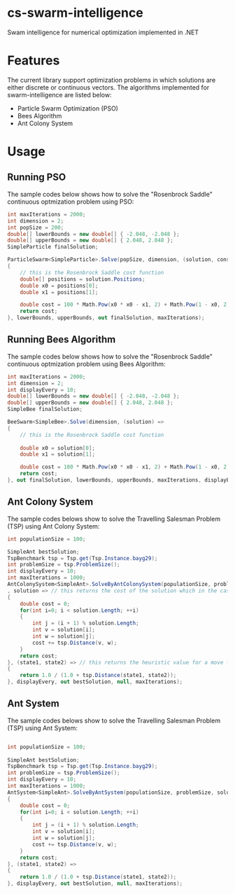 # cs-swarm-intelligence

Swam intelligence for numerical optimization implemented in .NET

# Features 

The current library support optimization problems in which solutions are either discrete or continuous vectors. The algorithms implemented for swarm-intelligence are listed below:

* Particle Swarm Optimization (PSO)
* Bees Algorithm
* Ant Colony System

# Usage

## Running PSO

The sample codes below shows how to solve the "Rosenbrock Saddle" continuous optmization problem using PSO:

```cs
int maxIterations = 2000;
int dimension = 2;
int popSize = 200;
double[] lowerBounds = new double[] { -2.048, -2.048 };
double[] upperBounds = new double[] { 2.048, 2.048 };
SimpleParticle finalSolution;

ParticleSwarm<SimpleParticle>.Solve(popSize, dimension, (solution, constraints) =>
{
	// this is the Rosenbrock Saddle cost function
	double[] positions = solution.Positions;
	double x0 = positions[0];
	double x1 = positions[1];

	double cost = 100 * Math.Pow(x0 * x0 - x1, 2) + Math.Pow(1 - x0, 2);
	return cost;
}, lowerBounds, upperBounds, out finalSolution, maxIterations);
```

## Running Bees Algorithm 

The sample codes below shows how to solve the "Rosenbrock Saddle" continuous optmization problem using Bees Algorithm:

```cs
int maxIterations = 2000;
int dimension = 2;
int displayEvery = 10;
double[] lowerBounds = new double[] { -2.048, -2.048 };
double[] upperBounds = new double[] { 2.048, 2.048 };
SimpleBee finalSolution;

BeeSwarm<SimpleBee>.Solve(dimension, (solution) =>
{
	// this is the Rosenbrock Saddle cost function
	
	double x0 = solution[0];
	double x1 = solution[1];

	double cost = 100 * Math.Pow(x0 * x0 - x1, 2) + Math.Pow(1 - x0, 2);
	return cost;
}, out finalSolution, lowerBounds, upperBounds, maxIterations, displayEvery);
```

## Ant Colony System

The sample codes belows show to solve the Travelling Salesman Problem (TSP) using Ant Colony System:

```cs 
int populationSize = 100;

SimpleAnt bestSolution;
TspBenchmark tsp = Tsp.get(Tsp.Instance.bayg29);
int problemSize = tsp.ProblemSize();
int displayEvery = 10;
int maxIterations = 1000;
AntColonySystem<SimpleAnt>.SolveByAntColonySystem(populationSize, problemSize
, solution => // this returns the cost of the solution which in the case of the TSP is the total distance of visiting every cities exactly once using the route represented by the solution 
{
	double cost = 0;
	for(int i=0; i < solution.Length; ++i)
	{
		int j = (i + 1) % solution.Length;
		int v = solution[i];
		int w = solution[j];
		cost += tsp.Distance(v, w);
	}
	return cost;
}, (state1, state2) => // this returns the heuristic value for a move from state1 to state2
{ 
	return 1.0 / (1.0 + tsp.Distance(state1, state2));
}, displayEvery, out bestSolution, null, maxIterations);
```

## Ant System 

The sample codes belows show to solve the Travelling Salesman Problem (TSP) using Ant System:

```cs 

int populationSize = 100;
            
SimpleAnt bestSolution;
TspBenchmark tsp = Tsp.get(Tsp.Instance.bayg29);
int problemSize = tsp.ProblemSize();
int displayEvery = 10;
int maxIterations = 1000;
AntSystem<SimpleAnt>.SolveByAntSystem(populationSize, problemSize, solution =>
{
	double cost = 0;
	for(int i=0; i < solution.Length; ++i)
	{
		int j = (i + 1) % solution.Length;
		int v = solution[i];
		int w = solution[j];
		cost += tsp.Distance(v, w);
	}
	return cost;
}, (state1, state2) =>
{
	return 1.0 / (1.0 + tsp.Distance(state1, state2));
}, displayEvery, out bestSolution, null, maxIterations);
```

